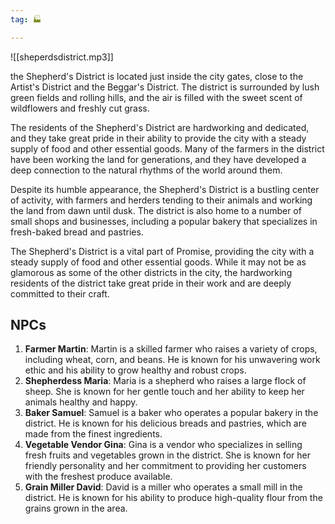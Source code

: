 ```yaml
---
tag: 🏭

---
```

![[sheperdsdistrict.mp3]]

the Shepherd's District is located just inside the city gates, close to the Artist's District and the Beggar's District. The district is surrounded by lush green fields and rolling hills, and the air is filled with the sweet scent of wildflowers and freshly cut grass.

The residents of the Shepherd's District are hardworking and dedicated, and they take great pride in their ability to provide the city with a steady supply of food and other essential goods. Many of the farmers in the district have been working the land for generations, and they have developed a deep connection to the natural rhythms of the world around them.

Despite its humble appearance, the Shepherd's District is a bustling center of activity, with farmers and herders tending to their animals and working the land from dawn until dusk. The district is also home to a number of small shops and businesses, including a popular bakery that specializes in fresh-baked bread and pastries.

The Shepherd's District is a vital part of Promise, providing the city with a steady supply of food and other essential goods. While it may not be as glamorous as some of the other districts in the city, the hardworking residents of the district take great pride in their work and are deeply committed to their craft.

## NPCs

1.  **Farmer Martin**: Martin is a skilled farmer who raises a variety of crops, including wheat, corn, and beans. He is known for his unwavering work ethic and his ability to grow healthy and robust crops.
2.  **Shepherdess Maria**: Maria is a shepherd who raises a large flock of sheep. She is known for her gentle touch and her ability to keep her animals healthy and happy.
3.  **Baker Samuel**: Samuel is a baker who operates a popular bakery in the district. He is known for his delicious breads and pastries, which are made from the finest ingredients.
4.  **Vegetable Vendor Gina**: Gina is a vendor who specializes in selling fresh fruits and vegetables grown in the district. She is known for her friendly personality and her commitment to providing her customers with the freshest produce available.
5.  **Grain Miller David**: David is a miller who operates a small mill in the district. He is known for his ability to produce high-quality flour from the grains grown in the area.


